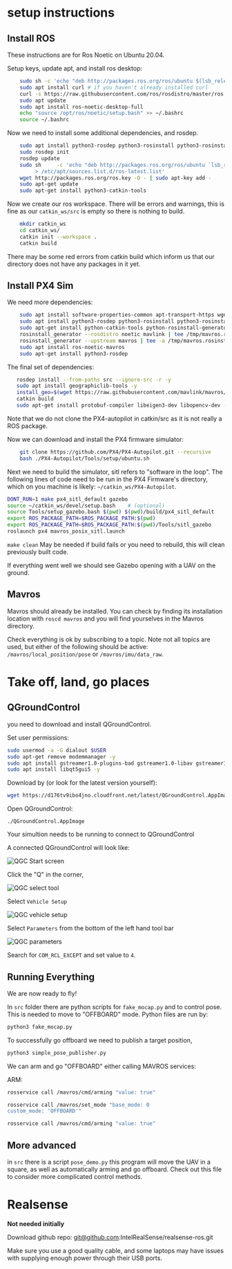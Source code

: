 # setup instructions

## Install ROS
These instructions are for Ros Noetic on Ubuntu 20.04.

Setup keys, update apt, and install ros desktop:
```bash
    sudo sh -c 'echo "deb http://packages.ros.org/ros/ubuntu $(lsb_release -sc) main" > /etc/apt/sources.list.d/ros-latest.list'
    sudo apt install curl # if you haven't already installed curl
    curl -s https://raw.githubusercontent.com/ros/rosdistro/master/ros.asc | sudo apt-key add -
    sudo apt update
    sudo apt install ros-noetic-desktop-full
    echo "source /opt/ros/noetic/setup.bash" >> ~/.bashrc
    source ~/.bashrc
```

Now we need to install some additional dependencies, and rosdep.
```bash
    sudo apt install python3-rosdep python3-rosinstall python3-rosinstall-generator python3-wstool build-essential
    sudo rosdep init
    rosdep update
    sudo sh     -c 'echo "deb http://packages.ros.org/ros/ubuntu `lsb_release -sc` main" \
         > /etc/apt/sources.list.d/ros-latest.list'
    wget http://packages.ros.org/ros.key -O - | sudo apt-key add -
    sudo apt-get update
    sudo apt-get install python3-catkin-tools
```

Now we create our ros workspace. There will be errors and warnings, this is fine as our ```catkin_ws/src``` is empty so there is nothing to build.
```bash
    mkdir catkin_ws
    cd catkin_ws/
    catkin init --workspace .
    catkin build
```

There may be some red errors from catkin build which inform us that our directory does not have any packages in it yet.

## Install PX4 Sim

We need more dependencies:
```bash
    sudo apt install software-properties-common apt-transport-https wget
    sudo apt install python3-rosdep python3-rosinstall python3-rosinstall-generator python3-wstool build-essential -y
    sudo apt-get install python-catkin-tools python-rosinstall-generator -y
    rosinstall_generator --rosdistro noetic mavlink | tee /tmp/mavros.rosinstall
    rosinstall_generator --upstream mavros | tee -a /tmp/mavros.rosinstall
    sudo apt install ros-noetic-mavros
    sudo apt-get install python3-rosdep
```

The final set of dependencies:
```bash
   rosdep install --from-paths src --ignore-src -r -y
   sudo apt install geographiclib-tools -y
   install_geo=$(wget https://raw.githubusercontent.com/mavlink/mavros/master/mavros/scripts/install_geographiclib_datasets.sh -O -)
   catkin build
   sudo apt-get install protobuf-compiler libeigen3-dev libopencv-dev -y
```

Note that we do not clone the PX4-autopilot in catkin/src as it is not really a ROS package.

Now we can download and install the PX4 firmware simulator:
```bash
    git clone https://github.com/PX4/PX4-Autopilot.git --recursive
    bash ./PX4-Autopilot/Tools/setup/ubuntu.sh
```

Next we need to build the simulator, sitl refers to "software in the loop". The following lines of code need to be run in the PX4 Firmware's directory, which on you machine is likely: ```~/catkin_ws/PX4-Autopilot```.

```bash
DONT_RUN=1 make px4_sitl_default gazebo
source ~/catkin_ws/devel/setup.bash    # (optional)
source Tools/setup_gazebo.bash $(pwd) $(pwd)/build/px4_sitl_default
export ROS_PACKAGE_PATH=$ROS_PACKAGE_PATH:$(pwd)
export ROS_PACKAGE_PATH=$ROS_PACKAGE_PATH:$(pwd)/Tools/sitl_gazebo
roslaunch px4 mavros_posix_sitl.launch
```

```make clean``` May be needed if build fails or you need to rebuild, this will clean previously built code.

If everything went well we should see Gazebo opening with a UAV on the ground.

## Mavros
Mavros should already be installed. You can check by finding its installation location with ```roscd mavros``` and you will find yourselves in the Mavros directory.


Check everything is ok by subscribing to a topic. Note not all topics are used, but either of the following should be active: ```/mavros/local_position/pose``` or ```/mavros/imu/data_raw```.

# Take off, land, go places

## QGroundControl

you need to download and install QGroundControl.

Set user permissions:

```bash
sudo usermod -a -G dialout $USER
sudo apt-get remove modemmanager -y
sudo apt install gstreamer1.0-plugins-bad gstreamer1.0-libav gstreamer1.0-gl -y
sudo apt install libqt5gui5 -y
```

Download by (or look for the latest version yourself):
```bash
wget https://d176tv9ibo4jno.cloudfront.net/latest/QGroundControl.AppImage
```

Open QGroundControl:

```
./QGroundControl.AppImage
```

Your simultion needs to be running to connect to QGroundControl

A connected QGroundControl will look like:

![QGC Start screen](readme_images/healthy_qgc_start_screen.png)

Click the "Q" in the corner,

![QGC select tool](readme_images/select_tool_qgc.png)

Select ```Vehicle Setup```

![QGC vehicle setup](readme_images/vehicle_setup_qgc.png)

Select ```Parameters``` from the bottom of the left hand tool bar

![QGC parameters](readme_images/set_rcl_qgc.png)

Search for ```COM_RCL_EXCEPT``` and set value to ```4```.

## Running Everything

We are now ready to fly!

In ```src``` folder there are python scripts for ```fake_mocap.py``` and to control pose. This is needed to move to "OFFBOARD" mode. Python files are run by:

```bash
python3 fake_mocap.py
```

To successfully go offboard we need to publish a target position, 

```bash
python3 simple_pose_publisher.py
```

We can arm and go "OFFBOARD" either calling MAVROS services:

ARM: 
```bash
rosservice call /mavros/cmd/arming "value: true" 
```

```bash
rosservice call /mavros/set_mode "base_mode: 0
custom_mode: 'OFFBOARD'" 
```


```bash
rosservice call /mavros/cmd/arming "value: true" 
```

## More advanced
in ```src``` there is a script ```pose_demo.py``` this program will move the UAV in a square, as well as automatically arming and go offboard. Check out this file to consider more complicated control methods.


# Realsense

**Not needed initially**

Download github repo:
git@github.com:IntelRealSense/realsense-ros.git

Make sure you use a good quality cable, and some laptops may have issues with supplying enough power through their USB ports.
